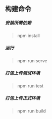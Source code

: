 构建命令
-
##### 安装所需依赖
>npm install 

##### 运行
>npm run serve

##### 打包上传测试环境
>npm run test

##### 打包上传正式环境
>npm run build